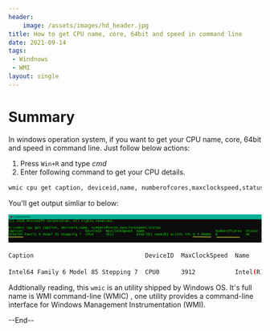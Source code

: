 ```yaml
---
header:
    image: /assets/images/hd_header.jpg
title: How to get CPU name, core, 64bit and speed in command line
date: 2021-09-14
tags:
 - Windnows
 - WMI
layout: single
---
```


# Summary
In windows operation system, if you want to get your CPU name, core, 64bit and speed in command line. Just follow below actions:

   1. Press `Win+R` and type *cmd*
   1. Enter following command to get your CPU details.

```bash
wmic cpu get caption, deviceid,name, numberofcores,maxclockspeed,status
```
You'll get output simliar to below:

![](/assets/images/ShowCPUsInWin.png)

```bash
Caption                               DeviceID  MaxClockSpeed  Name                                NumberOfCores  Status

Intel64 Family 6 Model 85 Stepping 7  CPU0      3912           Intel(R) Xeon(R) W-2245 CPU @ 3.90GHz  8              OK
```

Addtionally reading, this `wmic` is an utility shipped by Windows OS. It's full name is WMI command-line (WMIC) , one utility provides a command-line interface for Windows Management Instrumentation (WMI).


--End--
